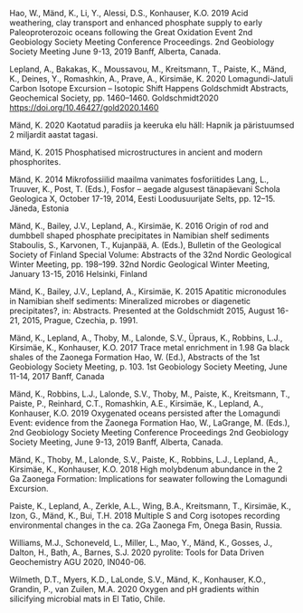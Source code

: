 Hao, W., Mänd, K., Li, Y., Alessi, D.S., Konhauser, K.O.
2019
Acid weathering, clay transport and enhanced phosphate supply to early Paleoproterozoic oceans following the Great Oxidation Event
2nd Geobiology Society Meeting Conference Proceedings.
2nd Geobiology Society Meeting
June 9-13, 2019
Banff, Alberta, Canada.


Lepland, A., Bakakas, K., Moussavou, M., Kreitsmann, T., Paiste, K., Mänd, K., Deines, Y., Romashkin, A., Prave, A., Kirsimäe, K.
2020
Lomagundi-Jatuli Carbon Isotope Excursion – Isotopic Shift Happens
Goldschmidt Abstracts, Geochemical Society, pp. 1460–1460.
Goldschmidt2020
https://doi.org/10.46427/gold2020.1460

Mänd, K.
2020
Kaotatud paradiis ja keeruka elu häll: Hapnik ja päristuumsed 2 miljardit aastat tagasi.

Mänd, K.
2015
Phosphatised microstructures in ancient and modern phosphorites.

Mänd, K.
2014
Mikrofossiilid maailma vanimates fosforiitides
Lang, L., Truuver, K., Post, T. (Eds.), Fosfor – aegade algusest tänapäevani
Schola Geologica X, October 17-19, 2014, Eesti Loodusuurijate Selts, pp. 12–15.
Jäneda, Estonia

Mänd, K., Bailey, J.V., Lepland, A., Kirsimäe, K.
2016
Origin of rod and dumbbell shaped phosphate precipitates in Namibian shelf sediments
Staboulis, S., Karvonen, T., Kujanpää, A. (Eds.), Bulletin of the Geological Society of Finland Special Volume: Abstracts of the 32nd Nordic Geological Winter Meeting, pp. 198–199.
32nd Nordic Geological Winter Meeting, January 13-15, 2016
Helsinki, Finland

Mänd, K., Bailey, J.V., Lepland, A., Kirsimäe, K.
2015
Apatitic micronodules in Namibian shelf sediments: Mineralized microbes or diagenetic precipitates?, in: Abstracts. Presented at the Goldschmidt 2015, August 16-21, 2015, Prague, Czechia, p. 1991.

Mänd, K., Lepland, A., Thoby, M., Lalonde, S.V., Üpraus, K., Robbins, L.J., Kirsimäe, K., Konhauser, K.O.
2017
Trace metal enrichment in 1.98 Ga black shales of the Zaonega Formation
Hao, W. (Ed.), Abstracts of the 1st Geobiology Society Meeting, p. 103.
1st Geobiology Society Meeting, June 11-14, 2017
Banff, Canada


Mänd, K., Robbins, L.J., Lalonde, S.V., Thoby, M., Paiste, K., Kreitsmann, T., Paiste, P., Reinhard, C.T., Romashkin, A.E., Kirsimäe, K., Lepland, A., Konhauser, K.O.
2019
Oxygenated oceans persisted after the Lomagundi Event: evidence from the Zaonega Formation
Hao, W., LaGrange, M. (Eds.), 2nd Geobiology Society Meeting Conference Proceedings
2nd Geobiology Society Meeting, June 9-13, 2019
Banff, Alberta, Canada.

Mänd, K., Thoby, M., Lalonde, S.V., Paiste, K., Robbins, L.J., Lepland, A., Kirsimäe, K., Konhauser, K.O.
2018
High molybdenum abundance in the  2 Ga Zaonega Formation: Implications for seawater following the Lomagundi Excursion.


Paiste, K., Lepland, A., Zerkle, A.L., Wing, B.A., Kreitsmann, T., Kirsimäe, K., Izon, G., Mänd, K., Bui, T.H.
2018
Multiple S and Corg isotopes recording environmental changes in the ca. 2Ga Zaonega Fm, Onega Basin, Russia.

Williams, M.J., Schoneveld, L., Miller, L., Mao, Y., Mänd, K., Gosses, J., Dalton, H., Bath, A., Barnes, S.J.
2020
pyrolite: Tools for Data Driven Geochemistry
AGU 2020, IN040-06.

Wilmeth, D.T., Myers, K.D., LaLonde, S.V., Mänd, K., Konhauser, K.O., Grandin, P., van Zuilen, M.A.
2020
Oxygen and pH gradients within silicifying microbial mats in El Tatio, Chile.
